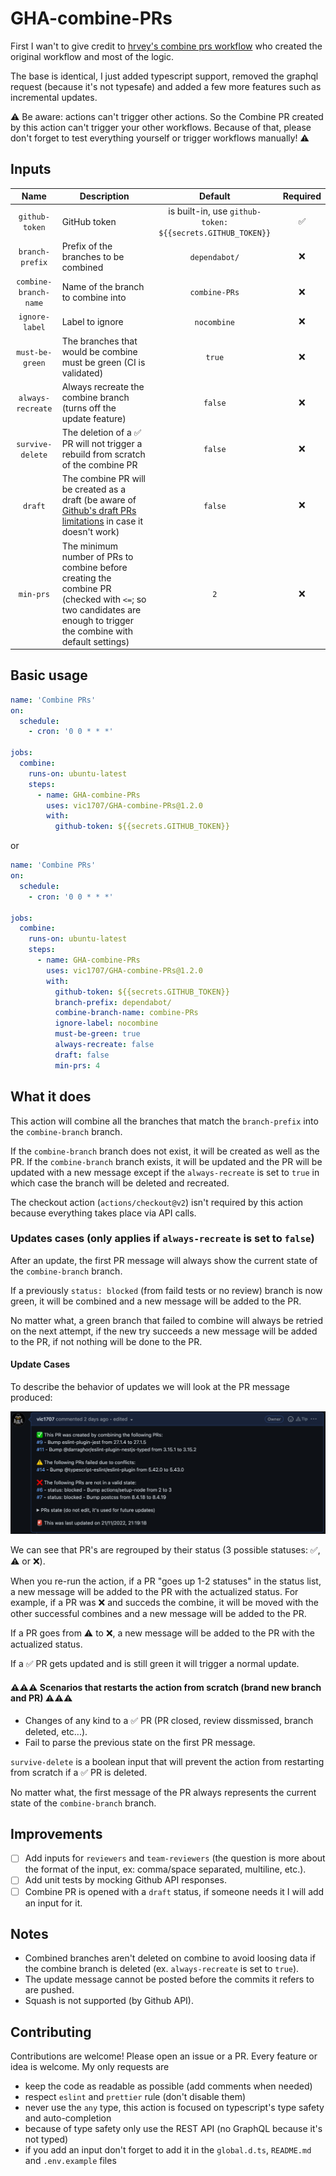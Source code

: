 # GHA-combine-PRs

First I wan't to give credit to [hrvey's combine prs workflow](https://github.com/hrvey/combine-prs-workflow) who created the original workflow and most of the logic.

The base is identical, I just added typescript support, removed the graphql request (because it's not typesafe) and added a few more features such as incremental updates.

⚠️ Be aware: actions can't trigger other actions. So the Combine PR created by this action can't trigger your other workflows. Because of that, please don't forget to test everything yourself or trigger workflows manually! ⚠️

## Inputs

|         Name          | Description                                                                                                                                                                                                                                                                           |                          Default                           | Required |
| :-------------------: | ------------------------------------------------------------------------------------------------------------------------------------------------------------------------------------------------------------------------------------------------------------------------------------- | :--------------------------------------------------------: | :------: |
|    `github-token`     | GitHub token                                                                                                                                                                                                                                                                          | is built-in, use `github-token: ${{secrets.GITHUB_TOKEN}}` |    ✅    |
|    `branch-prefix`    | Prefix of the branches to be combined                                                                                                                                                                                                                                                 |                       `dependabot/`                        |    ❌    |
| `combine-branch-name` | Name of the branch to combine into                                                                                                                                                                                                                                                    |                       `combine-PRs`                        |    ❌    |
|    `ignore-label`     | Label to ignore                                                                                                                                                                                                                                                                       |                        `nocombine`                         |    ❌    |
|    `must-be-green`    | The branches that would be combine must be green (CI is validated)                                                                                                                                                                                                                    |                           `true`                           |    ❌    |
|   `always-recreate`   | Always recreate the combine branch (turns off the update feature)                                                                                                                                                                                                                     |                          `false`                           |    ❌    |
|   `survive-delete`    | The deletion of a ✅ PR will not trigger a rebuild from scratch of the combine PR                                                                                                                                                                                                     |                          `false`                           |    ❌    |
|        `draft`        | The combine PR will be created as a draft (be aware of [Github's draft PRs limitations](https://docs.github.com/en/pull-requests/collaborating-with-pull-requests/proposing-changes-to-your-work-with-pull-requests/about-pull-requests#draft-pull-requests) in case it doesn't work) |                          `false`                           |    ❌    |
|       `min-prs`       | The minimum number of PRs to combine before creating the combine PR (checked with `<=`; so two candidates are enough to trigger the combine with default settings)                                                                                                                    |                            `2`                             |    ❌    |

## Basic usage

```yaml
name: 'Combine PRs'
on:
  schedule:
    - cron: '0 0 * * *'

jobs:
  combine:
    runs-on: ubuntu-latest
    steps:
      - name: GHA-combine-PRs
        uses: vic1707/GHA-combine-PRs@1.2.0
        with:
          github-token: ${{secrets.GITHUB_TOKEN}}
```

or

```yaml
name: 'Combine PRs'
on:
  schedule:
    - cron: '0 0 * * *'

jobs:
  combine:
    runs-on: ubuntu-latest
    steps:
      - name: GHA-combine-PRs
        uses: vic1707/GHA-combine-PRs@1.2.0
        with:
          github-token: ${{secrets.GITHUB_TOKEN}}
          branch-prefix: dependabot/
          combine-branch-name: combine-PRs
          ignore-label: nocombine
          must-be-green: true
          always-recreate: false
          draft: false
          min-prs: 4
```

## What it does

This action will combine all the branches that match the `branch-prefix` into the `combine-branch` branch.

If the `combine-branch` branch does not exist, it will be created as well as the PR.
If the `combine-branch` branch exists, it will be updated and the PR will be updated with a new message except if the `always-recreate` is set to `true` in which case the branch will be deleted and recreated.

The checkout action (`actions/checkout@v2`) isn't required by this action because everything takes place via API calls.

### Updates cases (only applies if `always-recreate` is set to `false`)

After an update, the first PR message will always show the current state of the `combine-branch` branch.

If a previously `status: blocked` (from faild tests or no review) branch is now green, it will be combined and a new message will be added to the PR.

No matter what, a green branch that failed to combine will always be retried on the next attempt, if the new try succeeds a new message will be added to the PR, if not nothing will be done to the PR.

#### Update Cases

To describe the behavior of updates we will look at the PR message produced:

[![PR_Message.png](img/PR_Message.png)](img/PR_Message.png)

We can see that PR's are regrouped by their status (3 possible statuses: ✅, ⚠️ or ❌).

When you re-run the action, if a PR "goes up 1-2 statuses" in the status list, a new message will be added to the PR with the actualized status.
For example, if a PR was ❌ and succeds the combine, it will be moved with the other successful combines and a new message will be added to the PR.

If a PR goes from ⚠️ to ❌, a new message will be added to the PR with the actualized status.

If a ✅ PR gets updated and is still green it will trigger a normal update.

#### ⚠️⚠️⚠️ Scenarios that restarts the action from scratch (brand new branch and PR) ⚠️⚠️⚠️

- Changes of any kind to a ✅ PR (PR closed, review dissmissed, branch deleted, etc...).
- Fail to parse the previous state on the first PR message.

`survive-delete` is a boolean input that will prevent the action from restarting from scratch if a ✅ PR is deleted.

No matter what, the first message of the PR always represents the current state of the `combine-branch` branch.

## Improvements

- [ ] Add inputs for `reviewers` and `team-reviewers` (the question is more about the format of the input, ex: comma/space separated, multiline, etc.).
- [ ] Add unit tests by mocking Github API responses.
- [ ] Combine PR is opened with a `draft` status, if someone needs it I will add an input for it.

## Notes

- Combined branches aren't deleted on combine to avoid loosing data if the combine branch is deleted (ex. `always-recreate` is set to `true`).
- The update message cannot be posted before the commits it refers to are pushed.
- Squash is not supported (by Github API).

## Contributing

Contributions are welcome! Please open an issue or a PR.
Every feature or idea is welcome.
My only requests are

- keep the code as readable as possible (add comments when needed)
- respect `eslint` and `prettier` rule (don't disable them)
- never use the `any` type, this action is focused on typescript's type safety and auto-completion
- because of type safety only use the REST API (no GraphQL because it's not typed)
- if you add an input don't forget to add it in the `global.d.ts`, `README.md` and `.env.example` files
